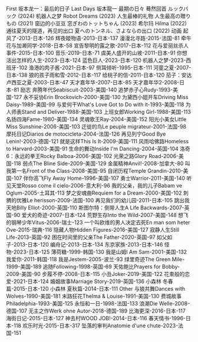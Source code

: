 First
坂本龙一：最后的日子‎ Last Days 坂本龍一 最期の日々
蓦然回首 ルックバック (2024)
机器人之梦 Robot Dreams (2023)
人生最棒的礼物 人生最高の贈りもの (2021)
窗边的小豆豆 窓ぎわのトットちゃん (2023)
希尔玛 Hilma (2022)
通往夏天的隧道，再见的出口 夏へのトンネル、さよならの出口 (2022)
动画
起风了-2013-日本-126
辉夜姬物语-2013-日本-137
漫漫北寻路-2015-法国-81
牵牛花与加濑同学-2018-日本-58
宣告黎明的露之歌-2017-日本-112
花与爱丽丝杀人事件-2015-日本-100
音乐-2019-日本-71
虞美人盛开的山坡-2011-日本-91
你想活出怎样的人生-2023-日本-124
蓝色巨人-2023-日本-120
机器人之梦-2023-西班牙-102
渔港的肉子酱-2021-日本-97
侧耳倾听-1995-日本-111
河童之夏-2007-日本-138
狼的孩子雨和雪-2012-日本-117
给桃子的信-2011-日本-120
茄子：安达卢西亚之夏-2003-日本-47
天才嘉年华-2007-日本-85
天才嘉年华2-2008-日本-81
励志
奔腾年代Seabiscuit-2003-美国-140
追梦赤子心Rudy-1993-美国-127
永不妥协Erin Brockovich-2000-美国-130
为黛西小姐开车Driving Miss Daisy-1989-美国-99
与爱何干What's Love Got to Do with it-1993-美国-118
为人师表Stand and Deliver-1988-美国-103
上班女郎Working Girl-1988-美国-113
名扬四海Fame-1980-美国-134
灵魂歌王Ray-2004-美国-152
阳光小美女Little Miss Sunshine-2006-美国-103
迁徙的鸟Le peuple migrateur-2001-法国-98
摩托日记Diarios de motocicleta-2004-法国-126
再见列宁Good Bye Lenin!-2003-德国-121
就是这样This Is It-2009-美国-111
风雨哈佛路Homeless to Harvard-2003-美国-91
生命的舞动Inside I'm Dancing-2004-英国-104
洛奇6：永远的拳王Rocky Balboa-2006-美国-102
光荣之路Glory Road-2006-美国-118
弱点The Bline Side-2009-美国-129
金属精神Anvil!-2008-加拿大-80
叫我第一名Front of the Class-2008-美国-95
自闭历程Temple Grandin-2010-美国-107
伴你高飞Fly Away Home-1996-美国-107
勇士Warrior-2011-美国-140
听见天堂Rosso come il cielo-2006-意大利-96
我的父亲，我的儿子Babam ve Oglum-2005-土耳其-113
梦之安魂曲Requiem for a Dream-2000-美国-102
刺猬的优雅Le herisson-2009-法国-100
再见我们的幼儿园-2011-日本-105
跳出我天地Billy Elliot-2000-英国-110
斯图尔特：倒带人生A Life Backwards-2007-英国-90
爱犬的奇迹-2007-日本-124
荒野生存Into the Wild-2007-美国-148
想飞的钢琴少年Vitus-2006-瑞士-123
一个叫欧维的男人决定去死En man som heter Ove-2015-瑞典-116
隐藏人物Hidden Figures-2016-美国-127
寂静人生Still Life-2013-英国-92
困在时间里的父亲The Father-2020-英国-97
如父如子-2013-日本-120
编舟记-2013-日本-134
东京家族-2013-日本-146
怪物-2023-日本-125
薄荷糖-1999-韩国-130
我是山姆I Am Sam-2001-美国-132
我爱你-2011-韩国-118
我是Jestem-2005-波兰-93
绿里奇迹The Green Mile-1999-美国-189
追随Following-1998-英国-69
天佑鲍比Prayers for Bobby-2009-美国-90
步履不停-2008-日本-115
小丑Joker-2019-美国-122
花束般的恋爱-2021-日本-124
婚姻故事Marriage Story-2019-英国-136
小森林 冬春篇-2015-日本-120
小森林 夏秋篇-2014-日本-111
Other
与狼共舞Dances with Wolves-1990-美国-181
末路狂花Thelma & Louise-1991-美国-130
费城故事Philadelphia-1993-美国-125
永恒和一日-1998-法国-133
浪潮Die Welle-2008-德国-107
无主之作Werk ohne Autor-2018-德国-189
比海更深-2016-日本-117
海街日记-2015-日本-127
神去村WOOD JOB!-2014-日本-116
春天情书-1996-日本-118
欢乐时光-2015-日本-317
坠落的审判Anatomie d'une chute-2023-法国-151

